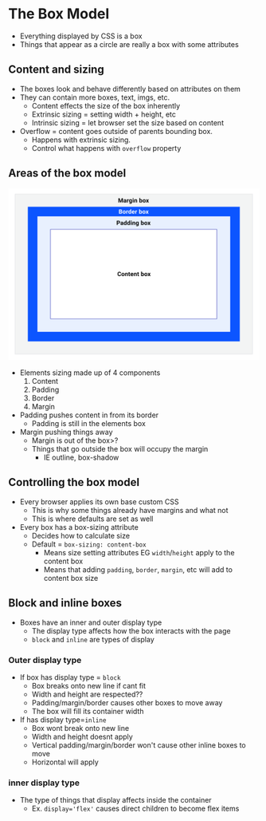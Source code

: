# The Box Model
* Everything displayed by CSS is a box
* Things that appear as a circle are really a box with some attributes

## Content and sizing
* The boxes look and behave differently based on attributes on them
* They can contain more boxes, text, imgs, etc.
  * Content effects the size of the box inherently
  * Extrinsic sizing = setting width + height, etc
  * Intrinsic sizing = let browser set the size based on content
* Overflow = content goes outside of parents bounding box.
  * Happens with extrinsic sizing.
  * Control what happens with `overflow` property

## Areas of the box model
![Alt text](./box-model.svg)
* Elements sizing made up of 4 components
  1. Content
  2. Padding
  3. Border
  4. Margin
* Padding pushes content in from its border
  * Padding is still in the elements box
* Margin pushing things away
  * Margin is out of the box>?
  * Things that go outside the box will occupy the margin
    * IE outline, box-shadow

## Controlling the box model
* Every browser applies its own base custom CSS
  * This is why some things already have margins and what not
  * This is where defaults are set as well
* Every box has a box-sizing attribute
  * Decides how to calculate size
  * Default = `box-sizing: content-box`
    * Means size setting attributes EG `width`/`height` apply to the content box
    * Means that adding `padding`, `border`, `margin`, etc will add to content box size

## Block and inline boxes
* Boxes have an inner and outer display type
  * The display type affects how the box interacts with the page
  * `block` and `inline`  are types of display

### Outer display type
* If box has display type = `block`
  * Box breaks onto new line if cant fit
  * Width and height are respected??
  * Padding/margin/border causes other boxes to move away
  * The box will fill its container width
* If has display type=`inline`
  * Box wont break onto new line
  * Width and height doesnt apply
  * Vertical padding/margin/border won't cause other inline boxes to move
  * Horizontal will apply

### inner display type
* The type of things that display affects inside the container
  * Ex. `display='flex'` causes direct children to become flex items